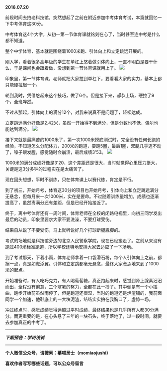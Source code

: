 **2016.07.20**

前段时间去拍老科技馆，突然想起了之前在附近参加中考体育考试，本篇就回忆一下中考体育这30分。

中考体育这4个大字，从初一第一节体育课就铭刻在心了，当时甚至连中考是什么都不知道。

整个中学体育，基本就是围绕着1000米跑、引体向上和立定跳远开展的。

刚入学，看着很多高年级的学生在单杠上悠着做引体向上，一直不明白是要干什么，于是课间也会跟着做，没想到第一节体育课就用上了。
![](http://upload-images.jianshu.io/upload_images/51001-3513c05d2f745302.jpg?imageMogr2/auto-orient/strip%7CimageView2/2/w/1240)

印象里，第一节体育课，老师就把大家拉到单杠下，要看看大家的实力，基本上都只能硬拉起一个。

轮到我时，凭借悠起来这个技巧，做了6个。但是接下来，郝恭上场，硬拉了9个，全班哗然。

不过从那起，引体向上的满分12个，对我来说真不是问题了，轻松达成。

立定跳远满分好像是2.42米，虽然一开始得不到满分，但是分数也不低，偶尔也能达到满分。
![](http://upload-images.jianshu.io/upload_images/51001-3c13b16c5674d3f4.jpg?imageMogr2/auto-orient/strip%7CimageView2/2/w/1240)

接下来就是最痛苦的1000米了，第一次1000米摸底测试时，完全没有任何长跑的经验，不知道怎么分配体力，200米的跑道，要跑5圈，最后1圈，双腿几乎迈不动了，嗓子眼发腥，感觉随时会崩溃，最后成绩3'53。
![](http://upload-images.jianshu.io/upload_images/51001-d6570ecac15e8849.jpg?imageMogr2/auto-orient/strip%7CimageView2/2/w/1240)

1000米的满分成绩好像是3'20，这个差距还是很大，当时就觉得心里压力挺大，关键是这3分多钟的过程实在是太痛苦了。

现在回头想想，平时不训练，只在体育课上以赛代练，肯定是不行。

到了初三，开始月考，体育这30分的项目也开始月考，引体向上和立定跳远满分无悬念，但每月来一次1000米，实在是要命。不过随着训练量增加，成绩也逐渐提高了，虽然离满分还有差距，但是已经开始接近了。

终于，离中考体育还有一周时间，体育老师在全校的闭路电视里，向初三同学发出最后的动员，印象里要求大家不要洗澡，不要打球受伤。

结果自从说了不要受伤，马上就听说好几个打球断腿崴脚的。

考试的场地就是科技馆旁边的北京人民警察学院，现在已经搬走了。之前从来没有跑过400米标准跑道，所以学校还特地安排大家去适应了一下场地。

到了考试那天，下着小雨，体育老师拿着一口袋滑石粉，每个人引体向上之前，都擦一点，真是如虎添翼。引体和立定跳都毫无悬念，最终大家忐忑地来到了1000米的起点。

开始准备时，有人吃巧克力，有人喝葡萄糖，真正跑起来时，感觉到肾上腺素汩汩而出，全程没有倦意，三个寒暑的努力，全都在此一搏了。其中倒是有一个小插曲，跑步开始前虽然雨停了，但是跑道还很湿，当时的跑道还是炉渣铺的，我前面同学一个加速，他鞋底上的一大块泥渣，结结实实拍在我胸口了，虚惊一场。

冲过终点时，感觉成绩觉得远超过平时成绩，最终结果也是几乎所有人都30分满分。而更重要的是，在心头悬了三年的一块石头，终于落地了，过一段时间，就要去参加真正的中考了。




***

***下期预告：学诗浅说***

***

**个人微信公众号，请搜索：摹喵居士（momiaojushi）**

**喜欢作者写写哪些话题，可以公众号留言**